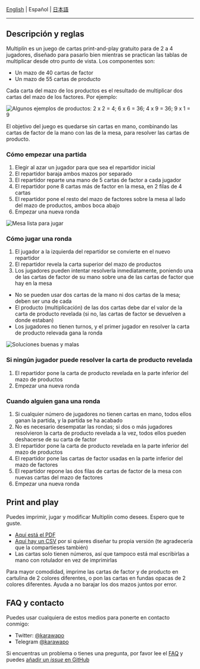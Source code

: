 [English](https://alecrem.github.io/multiplin/) | Español | [日本語](https://alecrem.github.io/multiplin/ja)

---

## Descripción y reglas

Multiplín es un juego de cartas print-and-play gratuito para de 2 a 4 jugadores, diseñado para pasarlo bien mientras se practican las tablas de multiplicar desde otro punto de vista. Los componentes son:

- Un mazo de 40 cartas de factor
- Un mazo de 55 cartas de producto

Cada carta del mazo de los productos es el resultado de multiplicar dos cartas del mazo de los factores. Por ejemplo:

![Algunos ejemplos de productos: 2 x 2 = 4; 6 x 6 = 36; 4 x 9 = 36; 9 x 1 = 9](https://alecrem.github.io/multiplin/images/solution-examples.png)

El objetivo del juego es quedarse sin cartas en mano, combinando las cartas de factor de la mano con las de la mesa, para resolver las cartas de producto.

### Cómo empezar una partida

1. Elegir al azar un jugador para que sea el repartidor inicial
1. El repartidor baraja ambos mazos por separado
1. El repartidor reparte una mano de 5 cartas de factor a cada jugador
1. El repartidor pone 8 cartas más de factor en la mesa, en 2 filas de 4 cartas
1. El repartidor pone el resto del mazo de factores sobre la mesa al lado del mazo de productos, ambos boca abajo
1. Empezar una nueva ronda

![Mesa lista para jugar](https://alecrem.github.io/multiplin/images/board-layout.png)

### Cómo jugar una ronda

1. El jugador a la izquierda del repartidor se convierte en el nuevo repartidor
1. El repartidor revela la carta superior del mazo de productos
1. Los jugadores pueden intentar resolverla inmediatamente, poniendo una de las cartas de factor de su mano sobre una de las cartas de factor que hay en la mesa
  - No se pueden usar dos cartas de la mano ni dos cartas de la mesa; deben ser una de cada
  - El producto (multiplicación) de las dos cartas debe dar el valor de la carta de producto revelada (si no, las cartas de factor se devuelven a donde estaban)
  - Los jugadores no tienen turnos, y el primer jugador en resolver la carta de producto relevada gana la ronda

![Soluciones buenas y malas](https://alecrem.github.io/multiplin/images/board-solutions.png)

### Si ningún jugador puede resolver la carta de producto revelada

1. El repartidor pone la carta de producto revelada en la parte inferior del mazo de productos
1. Empezar una nueva ronda

### Cuando alguien gana una ronda

1. Si cualquier número de jugadores no tienen cartas en mano, todos ellos ganan la partida, y la partida se ha acabado
1. No es necesario desempatar las rondas; si dos o más jugadores resolvieron la carta de producto revelada a la vez, todos ellos pueden deshacerse de su carta de factor
1. El repartidor pone la carta de producto revelada en la parte inferior del mazo de productos
1. El repartidor pone las cartas de factor usadas en la parte inferior del mazo de factores
1. El repartidor repone las dos filas de cartas de factor de la mesa con nuevas cartas del mazo de factores
1. Empezar una nueva ronda

## Print and play

Puedes imprimir, jugar y modificar Multiplín como desees. Espero que te guste.

- [Aquí está el PDF](https://alecrem.github.io/multiplin/pap/multiplin.pdf)
- [Aquí hay un CSV](https://alecrem.github.io/multiplin/csv/multiplin-cards.csv) por si quieres diseñar tu propia versión (te agradecería que la compartieses también)
- Las cartas solo tienen números, así que tampoco está mal escribirlas a mano con rotulador en vez de imprimirlas

Para mayor comodidad, imprime las cartas de factor y de producto en cartulina de 2 colores diferentes, o pon las cartas en fundas opacas de 2 colores diferentes. Ayuda a no barajar los dos mazos juntos por error.

## FAQ y contacto

Puedes usar cualquiera de estos medios para ponerte en contacto conmigo:

- Twitter: [@karawapo](https://twitter.com/karawapo)
- Telegram [@karawapo](https://t.me/karawapo)

Si encuentras un problema o tienes una pregunta, por favor lee el [FAQ](https://alecrem.github.io/multiplin/es/faq) y puedes [añadir un _issue_ en GitHub](https://github.com/alecrem/multiplin/issues)
